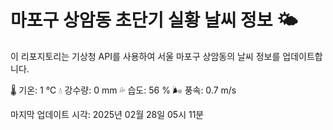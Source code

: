 
# 마포구 상암동 초단기 실황 날씨 정보 🌤️

이 리포지토리는 기상청 API를 사용하여 서울 마포구 상암동의 날씨 정보를 업데이트합니다. 

🌡️ 기온: 1 ℃
💧 강수량: 0 mm
💦 습도: 56 %
🌬️ 풍속: 0.7 m/s

마지막 업데이트 시각: 2025년 02월 28일 05시 11분    
